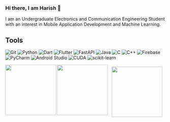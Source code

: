 ### Hi there, I am Harish 👋

I am an Undergraduate Electronics and Communication Engineering Student with an interest in Mobile Application Development and Machine Learning. 

## Tools
<p>
  <img alt="Git" src="https://img.shields.io/badge/Git-F05032.svg?&style=for-the-badge&logo=git&logoColor=white"/> 
  <img alt="Python" src="https://img.shields.io/badge/Python-006FFF.svg?&style=for-the-badge&logo=python&logoColor=white"/>
  <img alt="Dart" src="https://img.shields.io/badge/dart-%230175C2.svg?style=for-the-badge&logo=dart&logoColor=white"/>
  <img alt="Flutter" src="https://img.shields.io/badge/Flutter-%2302569B.svg?style=for-the-badge&logo=Flutter&logoColor=white"/>
  <img alt="FastAPI" src="https://img.shields.io/badge/FastAPI-005571?style=for-the-badge&logo=fastapi"/>
  <img alt="Java" src="https://img.shields.io/badge/Java-4A01FF.svg?&style=for-the-badge&logo=coffee&logoColor=white"/> 
  <img alt="C" src="https://img.shields.io/badge/C-0011FF.svg?&style=for-the-badge&logo=c&logoColor=white"/>
  <img alt="C++" src="https://img.shields.io/badge/C++-0059FF.svg?&style=for-the-badge&logo=cplusplus&logoColor=white"/>
  <img alt="Firebase" src="https://img.shields.io/badge/firebase-%23039BE5.svg?style=for-the-badge&logo=firebase">
  <img alt="PyCharm" src="https://img.shields.io/badge/pycharm-143?style=for-the-badge&logo=pycharm&logoColor=black&color=black&labelColor=green">
  <img alt="Android Studio" src="https://img.shields.io/badge/android%20studio-346ac1?style=for-the-badge&logo=android%20studio&logoColor=white">
  <img alt="CUDA" src="https://img.shields.io/badge/CUDA-%2376B900.svg?style=for-the-badge&logo=CUDA&logoColor=black">
  <img alt="scikit-learn" src="https://img.shields.io/badge/scikit--learn-%23F7931E.svg?style=for-the-badge&logo=scikit-learn&logoColor=white">
</p>

<div> 
  <div> 
  <img align="left" src="https://github-readme-streak-stats.herokuapp.com/?user=harishrsekar&theme=dark&hide_border=false" height="160em" />
    </div>
<img align="left" src="https://github-readme-stats-git-masterrstaa-rickstaa.vercel.app/api?username=harishrsekar&&show_icons=true&theme=dark" height="160em" /> 

</div>
<div style="text-align: center; margin-top: 20px;">
  <img align="center" src="https://github-readme-stats.vercel.app/api/top-langs/?username=harishrsekar&theme=gotham&layout=compact" height="160em" />
</div>
